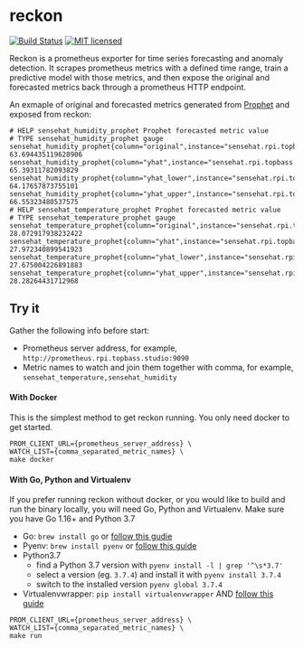 # reckon

[![Build Status][actions-badge]][actions-url]
[![MIT licensed][mit-badge]][mit-url]

[actions-badge]: https://github.com/waltzofpearls/reckon/workflows/ci/badge.svg
[actions-url]: https://github.com/waltzofpearls/reckon/actions?query=workflow%3Aci+branch%3Amain
[mit-badge]: https://img.shields.io/badge/license-MIT-green.svg
[mit-url]: https://github.com/waltzofpearls/reckon/blob/main/LICENSE

Reckon is a prometheus exporter for time series forecasting and anomaly detection. It scrapes prometheus metrics
with a defined time range, train a predictive model with those metrics, and then expose the original and forecasted
metrics back through a prometheus HTTP endpoint.

An exmaple of original and forecasted metrics generated from [Prophet](https://facebook.github.io/prophet/) and
exposed from reckon:

```
# HELP sensehat_humidity_prophet Prophet forecasted metric value
# TYPE sensehat_humidity_prophet gauge
sensehat_humidity_prophet{column="original",instance="sensehat.rpi.topbass.studio:8000",job="sensehat_exporter"} 63.694435119628906
sensehat_humidity_prophet{column="yhat",instance="sensehat.rpi.topbass.studio:8000",job="sensehat_exporter"} 65.39311782093829
sensehat_humidity_prophet{column="yhat_lower",instance="sensehat.rpi.topbass.studio:8000",job="sensehat_exporter"} 64.17657873755101
sensehat_humidity_prophet{column="yhat_upper",instance="sensehat.rpi.topbass.studio:8000",job="sensehat_exporter"} 66.55323480537575
# HELP sensehat_temperature_prophet Prophet forecasted metric value
# TYPE sensehat_temperature_prophet gauge
sensehat_temperature_prophet{column="original",instance="sensehat.rpi.topbass.studio:8000",job="sensehat_exporter"} 28.072917938232422
sensehat_temperature_prophet{column="yhat",instance="sensehat.rpi.topbass.studio:8000",job="sensehat_exporter"} 27.972340899541923
sensehat_temperature_prophet{column="yhat_lower",instance="sensehat.rpi.topbass.studio:8000",job="sensehat_exporter"} 27.675004226891883
sensehat_temperature_prophet{column="yhat_upper",instance="sensehat.rpi.topbass.studio:8000",job="sensehat_exporter"} 28.28264431712968
```

## Try it

Gather the following info before start:

- Prometheus server address, for example, `http://prometheus.rpi.topbass.studio:9090`
- Metric names to watch and join them together with comma, for example, `sensehat_temperature,sensehat_humidity`

#### With Docker

This is the simplest method to get reckon running. You only need docker to get started.

```shell
PROM_CLIENT_URL={prometheus_server_address} \
WATCH_LIST={comma_separated_metric_names} \
make docker
```

#### With Go, Python and Virtualenv

If you prefer running reckon without docker, or you would like to build and run the binary locally, you will need
Go, Python and Virtualenv. Make sure you have Go 1.16+ and Python 3.7

- Go: `brew install go` or [follow this gudie](https://golang.org/doc/install)
- Pyenv: `brew install pyenv` or [follow this guide](https://github.com/pyenv/pyenv#installation)
- Python3.7
  - find a Python 3.7 version with `pyenv install -l | grep '^\s*3.7'`
  - select a version (eg. `3.7.4`) and install it with `pyenv install 3.7.4`
  - switch to the installed version `pyenv global 3.7.4`
- Virtualenvwrapper: `pip install virtualenvwrapper` AND [follow this guide](https://virtualenvwrapper.readthedocs.io/en/latest/install.html)

```shell
PROM_CLIENT_URL={prometheus_server_address} \
WATCH_LIST={comma_separated_metric_names} \
make run
```
